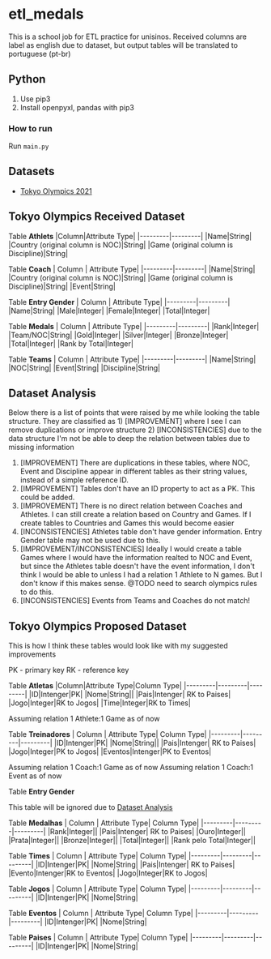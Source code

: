 # etl_medals

This is a school job for ETL practice for unisinos. Received columns are label as english due to dataset, but output tables will be translated to portuguese (pt-br)

## Python

1. Use pip3
1. Install openpyxl, pandas with pip3

### How to run

Run `main.py`

## Datasets

- [Tokyo Olympics 2021](https://www.kaggle.com/arjunprasadsarkhel/2021-olympics-in-tokyo)

## Tokyo Olympics Received Dataset

Table **Athlets**
|Column|Attribute Type| 
|---------|---------|
|Name|String|
|Country (original column is NOC)|String|
|Game (original column is Discipline)|String|

Table **Coach**
| Column | Attribute Type| 
|---------|---------|
|Name|String|
|Country (original column is NOC)|String|
|Game (original column is Discipline)|String|
|Event|String|

Table **Entry Gender**
| Column | Attribute Type| 
|---------|---------|
|Name|String|
|Male|Integer|
|Female|Integer|
|Total|Integer|

Table **Medals**
| Column | Attribute Type| 
|---------|---------|
|Rank|Integer|
|Team/NOC|String|
|Gold|Integer|
|Silver|Integer|
|Bronze|Integer|
|Total|Integer|
|Rank by Total|Integer|

Table **Teams**
| Column | Attribute Type| 
|---------|---------|
|Name|String|
|NOC|String|
|Event|String|
|Discipline|String|

## Dataset Analysis

Below there is a list of points that were raised by me while looking the table structure. They are classified as 1) [IMPROVEMENT] where I see I can remove duplications or improve structure 2) [INCONSISTENCIES] due to the data structure I'm not be able to deep the relation between tables due to missing information 

1. [IMPROVEMENT] There are duplications in these tables, where NOC, Event and Discipline appear in different tables as their string values, instead of a simple reference ID.
2. [IMPROVEMENT] Tables don't have an ID property to act as a PK. This could be added.
3. [IMPROVEMENT] There is no direct relation between Coaches and Athletes. I can still create a relation based on Country and Games. If I create tables to Countries and Games this would become easier
4. [INCONSISTENCIES] Athletes table don't have gender information. Entry Gender table may not be used due to this.
5. [IMPROVEMENT/INCONSISTENCIES] Ideally I would create a table Games where I would have the information realted to NOC and Event, but since the Athletes table doesn't have the event information, I don't think I would be able to unless I had a relation 1 Athlete to N games. But I don't know if this makes sense. @TODO need to search olympics rules to do this.
6. [INCONSISTENCIES] Events from Teams and Coaches do not match!

## Tokyo Olympics Proposed Dataset

This is how I think these tables would look like with my suggested improvements

PK - primary key
RK - reference key

Table **Atletas**
|Column|Attribute Type|Column Type| 
|---------|---------|---------|
|ID|Intenger|PK|
|Nome|String||
|Pais|Intenger| RK to Paises|
|Jogo|Integer|RK to Jogos|
|Time|Integer|RK to Times|

Assuming relation 1 Athlete:1 Game as of now

Table **Treinadores**
| Column | Attribute Type| Column Type| 
|---------|---------|---------|
|ID|Intenger|PK|
|Nome|String||
|Pais|Intenger| RK to Paises|
|Jogo|Integer|PK to Jogos|
|Eventos|Intenger|PK to Eventos|

Assuming relation 1 Coach:1 Game as of now
Assuming relation 1 Coach:1 Event as of now

Table **Entry Gender**

This table will be ignored due to [Dataset Analysis](#dataset-analysis)

Table **Medalhas**
| Column | Attribute Type| Column Type| 
|---------|---------|---------|
|Rank|Integer||
|Pais|Intenger| RK to Paises|
|Ouro|Integer||
|Prata|Integer||
|Bronze|Integer||
|Total|Integer||
|Rank pelo Total|Integer||

Table **Times**
| Column | Attribute Type| Column Type| 
|---------|---------|---------|
|ID|Intenger|PK|
|Nome|String|
|Pais|Intenger| RK to Paises|
|Evento|Intenger|RK to Eventos|
|Jogo|Integer|RK to Jogos|

Table **Jogos**
| Column | Attribute Type| Column Type| 
|---------|---------|---------|
|ID|Intenger|PK|
|Nome|String|

Table **Eventos**
| Column | Attribute Type| Column Type| 
|---------|---------|---------|
|ID|Intenger|PK|
|Nome|String|

Table **Paises**
| Column | Attribute Type| Column Type| 
|---------|---------|---------|
|ID|Intenger|PK|
|Nome|String|

